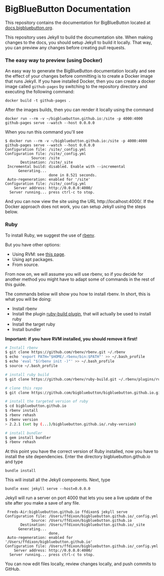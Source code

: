 BigBlueButton Documentation
===========================

This repository contains the documentation for BigBlueButton located at [docs.bigbluebutton.org](http://docs.bigbluebutton.org/).

This repository uses Jekyll to build the documentation site.
When making changes to the docs, you should setup Jekyll to build it locally.
That way, you can preview any changes before creating pull requests.

### The easy way to preview (using Docker)

An easy way to generate the BigBlueButton documentation locally and see the effect of your changes before committing is to create a Docker image that runs Jekyll.
If you have installed Docker, then you can create a docker image called `github-pages` by switching to the repository directory and executing the following command:

~~~
docker build -t github-pages .
~~~

After the images builds, then you can render it locally using the command

~~~
docker run --rm -v ~/bigbluebutton.github.io:/site -p 4000:4000 github-pages serve --watch --host 0.0.0.0
~~~

When you run this command you'll see

~~~
$ docker run --rm -v ~/bigbluebutton.github.io:/site -p 4000:4000 github-pages serve --watch --host 0.0.0.0
Configuration file: /site/_config.yml
Configuration file: /site/_config.yml
            Source: /site
       Destination: /site/_site
 Incremental build: disabled. Enable with --incremental
      Generating... 
                    done in 8.521 seconds.
 Auto-regeneration: enabled for '/site'
Configuration file: /site/_config.yml
    Server address: http://0.0.0.0:4000/
  Server running... press ctrl-c to stop.
~~~

And you can now view the site using the URL http://localhost:4000/.  If the Docker approach does not work, you can setup Jekyll using the steps below.

### Ruby

To install Ruby, we suggest the use of [rbenv](https://github.com/rbenv/rbenv).

But you have other options:

* Using RVM: see [this page](https://rvm.io/rvm/install/).
* Using apt packages.
* From source.

From now on, we will assume you will use rbenv, so if you decide for another method you might have to adapt some of commands in the rest of this guide.

The commands below will show you how to install rbenv. In short, this is what you will be doing:

* Install rbenv
* Install the plugin [ruby-build plugin](https://github.com/rbenv/ruby-build), that will actually be used to install ruby
* Install the target ruby
* Install bundler

**Important: if you have RVM installed, you should remove it first!**

```bash
# Install rbenv
$ git clone https://github.com/rbenv/rbenv.git ~/.rbenv
$ echo 'export PATH="$HOME/.rbenv/bin:$PATH"' >> ~/.bash_profile
$ echo 'eval "$(rbenv init -)"' >> ~/.bash_profile
$ source ~/.bash_profile

# install ruby build
$ git clone https://github.com/rbenv/ruby-build.git ~/.rbenv/plugins/ruby-build

# clone this repo
$ git clone https://github.com/bigbluebutton/bigbluebutton.github.io.git

# install the targeted version of ruby
$ cd bigbluebutton.github.io
$ rbenv install
$ rbenv rehash
$ rbenv version
> 2.2.1 (set by (...)/bigbluebutton.github.io/.ruby-version)

# install bundler
$ gem install bundler
$ rbenv rehash
```

At this point you have the correct version of Ruby installed, now you have to install the site dependencies. Enter the directory bigbluebutton.github.io and type

```
bundle install
```

 This will install all the Jekyll components.  Next, type

```
bundle exec jekyll serve --host=0.0.0.0
```

Jekyll will run a server on port 4000 that lets you see a live update of the site after you make a save of any file.

```
 Freds-Air:bigbluebutton.github.io ffdixon$ jekyll serve
Configuration file: /Users/ffdixon/bigbluebutton.github.io/_config.yml
            Source: /Users/ffdixon/bigbluebutton.github.io
       Destination: /Users/ffdixon/bigbluebutton.github.io/_site
      Generating... 
                    done.
 Auto-regeneration: enabled for '/Users/ffdixon/bigbluebutton.github.io'
Configuration file: /Users/ffdixon/bigbluebutton.github.io/_config.yml
    Server address: http://0.0.0.0:4000/
  Server running... press ctrl-c to stop.
```

You can now edit files locally, review changes locally, and push commits to GitHub.
